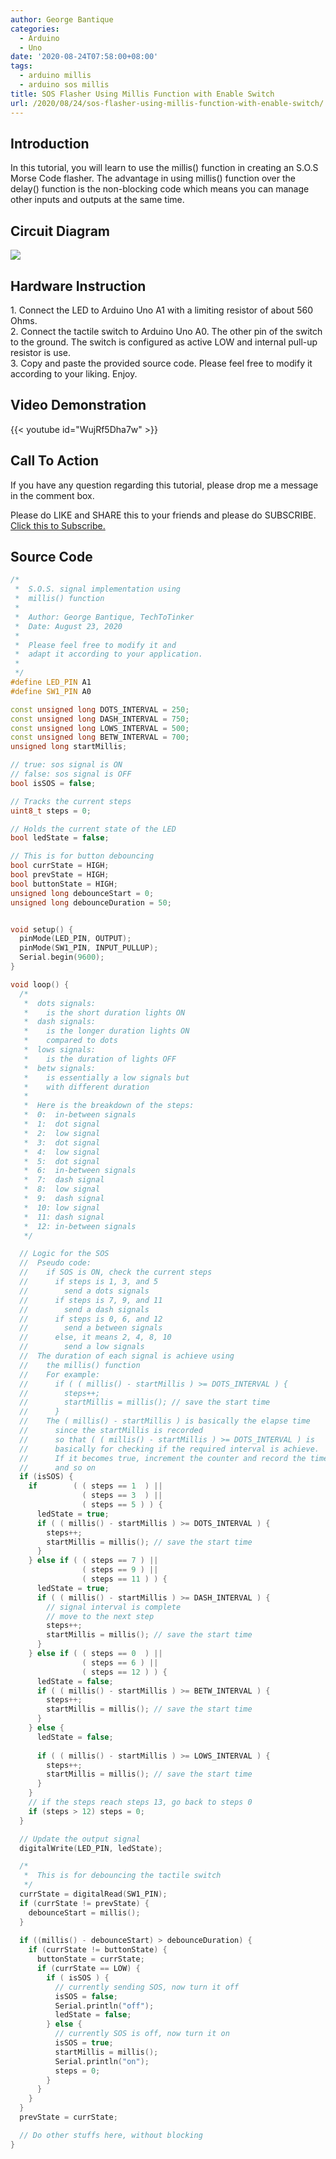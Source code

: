 ```yaml
---
author: George Bantique
categories:
  - Arduino
  - Uno
date: '2020-08-24T07:58:00+08:00'
tags:
  - arduino millis
  - arduino sos millis
title: SOS Flasher Using Millis Function with Enable Switch
url: /2020/08/24/sos-flasher-using-millis-function-with-enable-switch/
---
```


## **Introduction**
In this tutorial, you will learn to use the millis() function in creating an S.O.S Morse Code flasher. The advantage in using millis() function over the delay() function is the non-blocking code which means you can manage other inputs and outputs at the same time.

## **Circuit Diagram**
[![](https://1.bp.blogspot.com/-sSypWHCxEBk/X0MA93PnKeI/AAAAAAAACA0/0HPPP1a3zVQR_BR9hePlbzlVrzijTyIdgCLcBGAsYHQ/w350-h512/sos_millis.png)](https://1.bp.blogspot.com/-sSypWHCxEBk/X0MA93PnKeI/AAAAAAAACA0/0HPPP1a3zVQR_BR9hePlbzlVrzijTyIdgCLcBGAsYHQ/s1161/sos_millis.png)

## **Hardware Instruction**
1\. Connect the LED to Arduino Uno A1 with a limiting resistor of about 560 Ohms.  
2\. Connect the tactile switch to Arduino Uno A0. The other pin of the switch to the ground. The switch is configured as active LOW and internal pull-up resistor is use.  
3\. Copy and paste the provided source code. Please feel free to modify it according to your liking. Enjoy.

## **Video Demonstration**
{{< youtube id="WujRf5Dha7w" >}}


## **Call To Action**
If you have any question regarding this tutorial, please drop me a message in the comment box.

Please do LIKE and SHARE this to your friends and please do SUBSCRIBE. [Click this to Subscribe.](https://www.youtube.com/c/TechToTinker?sub_confirmation=1)

## **Source Code**

```cpp { lineNos="true" wrap="true" }
/*
 *  S.O.S. signal implementation using
 *  millis() function
 *  
 *  Author: George Bantique, TechToTinker
 *  Date: August 23, 2020
 *  
 *  Please feel free to modify it and 
 *  adapt it according to your application.
 *  
 */
#define LED_PIN A1
#define SW1_PIN A0

const unsigned long DOTS_INTERVAL = 250;
const unsigned long DASH_INTERVAL = 750;
const unsigned long LOWS_INTERVAL = 500;
const unsigned long BETW_INTERVAL = 700;
unsigned long startMillis;

// true: sos signal is ON
// false: sos signal is OFF
bool isSOS = false;

// Tracks the current steps
uint8_t steps = 0;

// Holds the current state of the LED
bool ledState = false;

// This is for button debouncing
bool currState = HIGH;
bool prevState = HIGH;
bool buttonState = HIGH;
unsigned long debounceStart = 0;
unsigned long debounceDuration = 50;


void setup() {
  pinMode(LED_PIN, OUTPUT);
  pinMode(SW1_PIN, INPUT_PULLUP);
  Serial.begin(9600);
}

void loop() {
  /*
   *  dots signals:
   *    is the short duration lights ON
   *  dash signals:
   *    is the longer duration lights ON
   *    compared to dots
   *  lows signals:
   *    is the duration of lights OFF
   *  betw signals:
   *    is essentially a low signals but 
   *    with different duration
   *  
   *  Here is the breakdown of the steps:
   *  0:  in-between signals
   *  1:  dot signal
   *  2:  low signal
   *  3:  dot signal
   *  4:  low signal
   *  5:  dot signal
   *  6:  in-between signals
   *  7:  dash signal
   *  8:  low signal
   *  9:  dash signal
   *  10: low signal
   *  11: dash signal
   *  12: in-between signals
   */

  // Logic for the SOS
  //  Pseudo code:
  //    if SOS is ON, check the current steps
  //      if steps is 1, 3, and 5
  //        send a dots signals
  //      if steps is 7, 9, and 11
  //        send a dash signals
  //      if steps is 0, 6, and 12
  //        send a between signals
  //      else, it means 2, 4, 8, 10
  //        send a low signals
  //  The duration of each signal is achieve using
  //    the millis() function
  //    For example:
  //      if ( ( millis() - startMillis ) >= DOTS_INTERVAL ) {
  //        steps++;  
  //        startMillis = millis(); // save the start time
  //      }
  //    The ( millis() - startMillis ) is basically the elapse time
  //      since the startMillis is recorded
  //      so that ( ( millis() - startMillis ) >= DOTS_INTERVAL ) is 
  //      basically for checking if the required interval is achieve.
  //      If it becomes true, increment the counter and record the time
  //      and so on
  if (isSOS) {
    if        ( ( steps == 1  ) ||
                ( steps == 3  ) ||
                ( steps == 5 ) ) {
      ledState = true;
      if ( ( millis() - startMillis ) >= DOTS_INTERVAL ) {
        steps++;  
        startMillis = millis(); // save the start time
      }
    } else if ( ( steps == 7 ) ||
                ( steps == 9 ) ||
                ( steps == 11 ) ) {
      ledState = true;
      if ( ( millis() - startMillis ) >= DASH_INTERVAL ) {
        // signal interval is complete
        // move to the next step
        steps++;  
        startMillis = millis(); // save the start time
      }
    } else if ( ( steps == 0  ) ||
                ( steps == 6 ) ||
                ( steps == 12 ) ) {
      ledState = false;
      if ( ( millis() - startMillis ) >= BETW_INTERVAL ) {
        steps++;  
        startMillis = millis(); // save the start time
      }                  
    } else {
      ledState = false;
      
      if ( ( millis() - startMillis ) >= LOWS_INTERVAL ) {
        steps++;  
        startMillis = millis(); // save the start time
      } 
    }
    // if the steps reach steps 13, go back to steps 0
    if (steps > 12) steps = 0;
  }

  // Update the output signal
  digitalWrite(LED_PIN, ledState);

  /*
   *  This is for debouncing the tactile switch
   */
  currState = digitalRead(SW1_PIN);
  if (currState != prevState) {
    debounceStart = millis();
  }
  
  if ((millis() - debounceStart) > debounceDuration) {
    if (currState != buttonState) {
      buttonState = currState;
      if (currState == LOW) {
        if ( isSOS ) {
          // currently sending SOS, now turn it off
          isSOS = false;
          Serial.println("off");
          ledState = false;
        } else {
          // currently SOS is off, now turn it on
          isSOS = true;
          startMillis = millis();
          Serial.println("on");
          steps = 0;
        }
      }
    }
  }
  prevState = currState;

  // Do other stuffs here, without blocking
}

```
